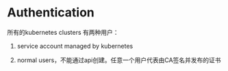 # Authentication

所有的kubernetes clusters 有两种用户：

1. service account managed by kubernetes

2. normal  users，不能通过api创建。任意一个用户代表由CA签名并发布的证书

